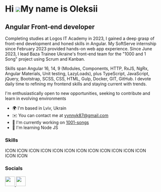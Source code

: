Hi ![](https://user-images.githubusercontent.com/18350557/176309783-0785949b-9127-417c-8b55-ab5a4333674e.gif)My name is Oleksii
===============================================================================================================================

Angular Front-end developer
---------------------------

Completing studies at Logos IT Academy in 2023, I gained a deep grasp of front-end development and honed skills in Angular. My SoftServe internship since February 2023 provided hands-on web app experience. Since June 2023, I lead Baza Trainee Ukraine's front-end team for the "1000 and 1 Song" project using Scrum and Kanban. 

Skills span Angular 16, 14, 9 (Modules, Components, HTTP, RxJS, NgRx, Angular Materials, Unit testing, LazyLoads), plus TypeScript, JavaScript, jQuery, Bootstrap, SCSS, CSS, HTML, Gulp, Docker, GIT, GitHub. I devote daily time to refining my frontend skills and staying current with trends. 

I'm enthusiastically open to new opportunities, seeking to contribute and learn in evolving environments

* 🌍  I'm based in Lviv, Ukrain
* ✉️  You can contact me at [vynnyk87@gmail.com](mailto:vynnyk87@gmail.com)
* 🚀  I'm currently working on [1001-songs](http://baza-trainee.github.io/1001-songs-frontend/)
* 🧠  I'm learning Node JS

### Skills

<p align="left">
ICON ICON ICON ICON ICON ICON ICON ICON ICON ICON ICON ICON ICON ICON
</p>

### Socials

<p align="left"> <a href="https://www.github.com/AlexW8719" target="_blank" rel="noreferrer"> <picture> <source media="(prefers-color-scheme: dark)" srcset="https://raw.githubusercontent.com/danielcranney/readme-generator/main/public/icons/socials/github-dark.svg" /> <source media="(prefers-color-scheme: light)" srcset="https://raw.githubusercontent.com/danielcranney/readme-generator/main/public/icons/socials/github.svg" /> <img src="https://raw.githubusercontent.com/danielcranney/readme-generator/main/public/icons/socials/github.svg" width="32" height="32" /> </picture> </a> <a href="https://www.linkedin.com/in/oleksii-vynnyk-lviv/" target="_blank" rel="noreferrer"> <picture> <source media="(prefers-color-scheme: dark)" srcset="undefined" /> <source media="(prefers-color-scheme: light)" srcset="https://raw.githubusercontent.com/danielcranney/readme-generator/main/public/icons/socials/linkedin.svg" /> <img src="https://raw.githubusercontent.com/danielcranney/readme-generator/main/public/icons/socials/linkedin.svg" width="32" height="32" /> </picture> </a></p>
